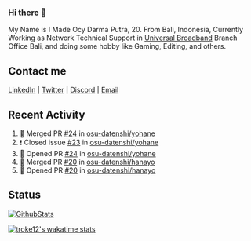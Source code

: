 ### Hi there 👋

My Name is I Made Ocy Darma Putra, 20. From Bali, Indonesia, Currently Working as Network Technical Support in [Universal Broadband](https://universal.net.id) Branch Office Bali, and doing some hobby like Gaming, Editing, and others.

## Contact me

[LinkedIn](https://linkedin.com/in/troke) | [Twitter](https://twitter.com/darma_ochi) | [Discord](https://link.troke.id/discord) | <a href="mailto:ochi@troke.id">Email</a> 

## Recent Activity

<!--START_SECTION:activity-->
1. 🎉 Merged PR [#24](https://github.com/osu-datenshi/yohane/pull/24) in [osu-datenshi/yohane](https://github.com/osu-datenshi/yohane)
2. ❗️ Closed issue [#23](https://github.com/osu-datenshi/yohane/issues/23) in [osu-datenshi/yohane](https://github.com/osu-datenshi/yohane)
3. 💪 Opened PR [#24](https://github.com/osu-datenshi/yohane/pull/24) in [osu-datenshi/yohane](https://github.com/osu-datenshi/yohane)
4. 🎉 Merged PR [#20](https://github.com/osu-datenshi/hanayo/pull/20) in [osu-datenshi/hanayo](https://github.com/osu-datenshi/hanayo)
5. 💪 Opened PR [#20](https://github.com/osu-datenshi/hanayo/pull/20) in [osu-datenshi/hanayo](https://github.com/osu-datenshi/hanayo)
<!--END_SECTION:activity-->

## Status

[![GithubStats](https://github-readme-stats.vercel.app/api?username=troke12&show_icons=true)](https://github.com/troke12)

[![troke12's wakatime stats](https://github-readme-stats.vercel.app/api/wakatime?username=troke12&layout=compact)](https://wakatime.com/@troke12) 

